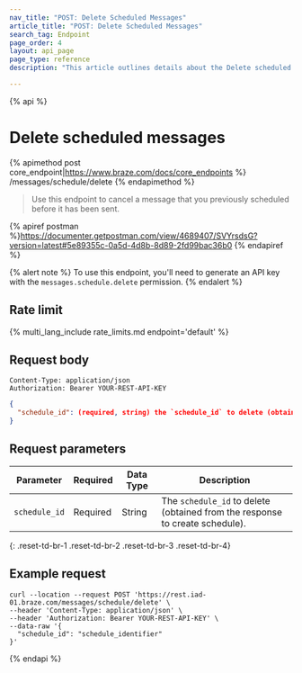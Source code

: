 ```yaml
---
nav_title: "POST: Delete Scheduled Messages"
article_title: "POST: Delete Scheduled Messages"
search_tag: Endpoint
page_order: 4
layout: api_page
page_type: reference
description: "This article outlines details about the Delete scheduled messages Braze endpoint."

---
```

{% api %}
# Delete scheduled messages
{% apimethod post core_endpoint|https://www.braze.com/docs/core_endpoints %} 
/messages/schedule/delete
{% endapimethod %}

> Use this endpoint to cancel a message that you previously scheduled before it has been sent.

{% apiref postman %}https://documenter.getpostman.com/view/4689407/SVYrsdsG?version=latest#5e89355c-0a5d-4d8b-8d89-2fd99bac36b0 {% endapiref %}

{% alert note %}
To use this endpoint, you'll need to generate an API key with the `messages.schedule.delete` permission.
{% endalert %}

## Rate limit

{% multi_lang_include rate_limits.md endpoint='default' %}

## Request body

```
Content-Type: application/json
Authorization: Bearer YOUR-REST-API-KEY
```

```json
{
  "schedule_id": (required, string) the `schedule_id` to delete (obtained from the response to create schedule)
}
```

## Request parameters

| Parameter | Required | Data Type | Description |
| --------- | ---------| --------- | ----------- |
| `schedule_id` | Required | String | The `schedule_id` to delete (obtained from the response to create schedule). |
{: .reset-td-br-1 .reset-td-br-2 .reset-td-br-3  .reset-td-br-4}

## Example request
```
curl --location --request POST 'https://rest.iad-01.braze.com/messages/schedule/delete' \
--header 'Content-Type: application/json' \
--header 'Authorization: Bearer YOUR-REST-API-KEY' \
--data-raw '{
  "schedule_id": "schedule_identifier"
}'
```

{% endapi %}
